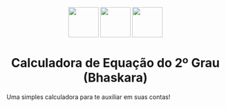 <div align="center">
  <img src="https://raw.githubusercontent.com/tomchen/stack-icons/master/logos/html-5.svg" width="70px"/>
  <img src="https://raw.githubusercontent.com/get-icon/geticon/master/icons/css-3.svg" width="70px"/>
  <img src="https://raw.githubusercontent.com/get-icon/geticon/master/icons/javascript.svg" width=70px/>
  <h1>Calculadora de Equação do 2º Grau (Bhaskara)</h1>
</div>

<p>Uma simples calculadora para te auxiliar em suas contas!</p>
